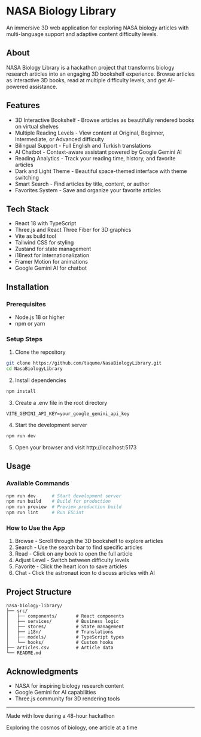 # NASA Biology Library

An immersive 3D web application for exploring NASA biology articles with multi-language support and adaptive content difficulty levels.

## About

NASA Biology Library is a hackathon project that transforms biology research articles into an engaging 3D bookshelf experience. Browse articles as interactive 3D books, read at multiple difficulty levels, and get AI-powered assistance.

## Features

- 3D Interactive Bookshelf - Browse articles as beautifully rendered books on virtual shelves
- Multiple Reading Levels - View content at Original, Beginner, Intermediate, or Advanced difficulty
- Bilingual Support - Full English and Turkish translations
- AI Chatbot - Context-aware assistant powered by Google Gemini AI
- Reading Analytics - Track your reading time, history, and favorite articles
- Dark and Light Theme - Beautiful space-themed interface with theme switching
- Smart Search - Find articles by title, content, or author
- Favorites System - Save and organize your favorite articles

## Tech Stack

- React 18 with TypeScript
- Three.js and React Three Fiber for 3D graphics
- Vite as build tool
- Tailwind CSS for styling
- Zustand for state management
- i18next for internationalization
- Framer Motion for animations
- Google Gemini AI for chatbot

## Installation

### Prerequisites

- Node.js 18 or higher
- npm or yarn

### Setup Steps

1. Clone the repository

```bash
git clone https://github.com/taqume/NasaBiologyLibrary.git
cd NasaBiologyLibrary
```

2. Install dependencies

```bash
npm install
```

3. Create a .env file in the root directory

```
VITE_GEMINI_API_KEY=your_google_gemini_api_key
```

4. Start the development server

```bash
npm run dev
```

5. Open your browser and visit http://localhost:5173

## Usage

### Available Commands

```bash
npm run dev      # Start development server
npm run build    # Build for production
npm run preview  # Preview production build
npm run lint     # Run ESLint
```

### How to Use the App

1. Browse - Scroll through the 3D bookshelf to explore articles
2. Search - Use the search bar to find specific articles
3. Read - Click on any book to open the full article
4. Adjust Level - Switch between difficulty levels
5. Favorite - Click the heart icon to save articles
6. Chat - Click the astronaut icon to discuss articles with AI

## Project Structure

```
nasa-biology-library/
├── src/
│   ├── components/       # React components
│   ├── services/         # Business logic
│   ├── stores/           # State management
│   ├── i18n/             # Translations
│   ├── models/           # TypeScript types
│   └── hooks/            # Custom hooks
├── articles.csv          # Article data
└── README.md
```

## Acknowledgments

- NASA for inspiring biology research content
- Google Gemini for AI capabilities
- Three.js community for 3D rendering tools

---

Made with love during a 48-hour hackathon

Exploring the cosmos of biology, one article at a time